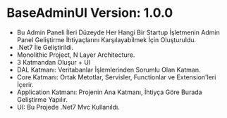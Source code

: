 # BaseAdminUI Version: 1.0.0
  * Bu Admin Paneli İleri Düzeyde Her Hangi Bir Startup İşletmenin Admin Panel Geliştirme İhtiyaçlarını Karşılayabilmek İçin Oluşturuldu.
  * .Net7 İle Geliştirildi.
  * Monolithic Project, N Layer Architecture.
  * 3 Katmandan Oluşur + UI
  * DAL Katmanı: Veritabanlar İşlemlerinden Sorumlu Olan Katman.
  * Core Katmanı: Ortak Metotlar, Servisler, Functionlar ve Extension'leri İçerir.
  * Application Katmanı: Projenin Ana Katmanı, İhtiyça Göre Burada Geliştirme Yapılır.
  * UI: Bu Projede .Net7 Mvc Kullanıldı.
      

